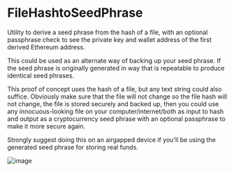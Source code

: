 # FileHashtoSeedPhrase
Utility to derive a seed phrase from the hash of a file, with an optional passphrase check to see the private key and wallet address of the first derived Ethereum address.

This could be used as an alternate way of backing up your seed phrase. If the seed phrase is originally generated in way that is repeatable to produce identical seed phrases.

This proof of concept uses the hash of a file, but any text string could also suffice. Obviously make sure that the file will not change so the file hash will not change, the file is stored securely and backed up, then you could use any innocuous-looking file on your computer/internet/both as input to hash and output as a cryptocurrency seed phrase with an optional passphrase to make it more secure again.

Strongly suggest doing this on an airgapped device if you'll be using the generated seed phrase for storing real funds.


![image](https://github.com/TMCTG/FileHashtoSeedPhrase/assets/93534190/6d6d7e40-846d-4222-b0eb-d5447d0c41a9)
